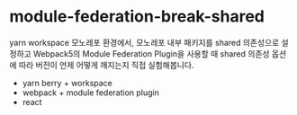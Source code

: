 # module-federation-break-shared

yarn workspace 모노레포 환경에서, 모노레포 내부 패키지를 shared 의존성으로 설정하고
Webpack5의 Module Federation Plugin을 사용할 때 shared 의존성 옵션에 따라 버전이 언제 어떻게 깨지는지 직접 실험해봅니다.

- yarn berry + workspace
- webpack + module federation plugin
- react
